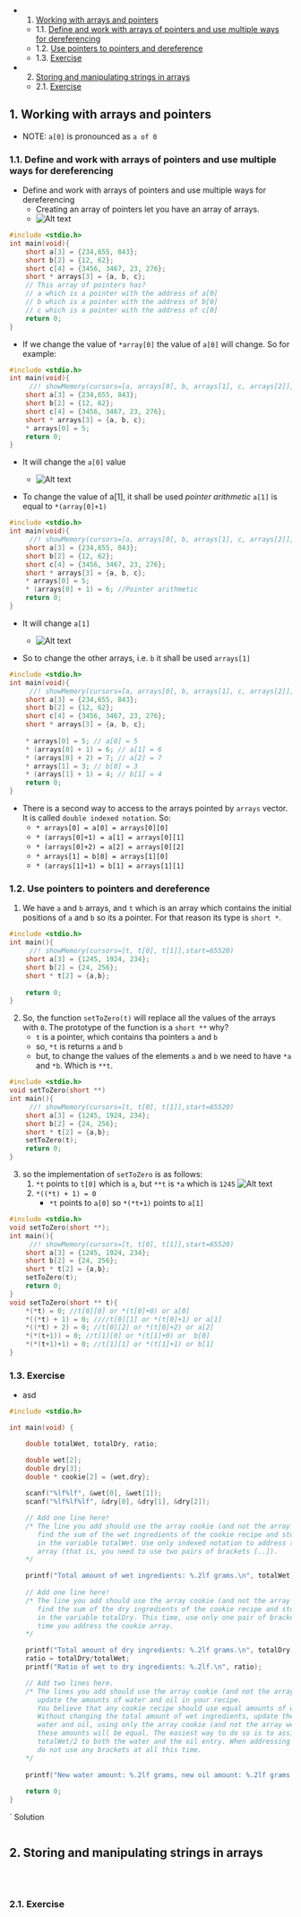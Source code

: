 <!-- vscode-markdown-toc -->
* 1. [Working with arrays and pointers](#Workingwitharraysandpointers)
	* 1.1. [Define and work with arrays of pointers and use multiple ways for dereferencing](#Defineandworkwitharraysofpointersandusemultiplewaysfordereferencing)
	* 1.2. [Use pointers to pointers and dereference](#Usepointerstopointersanddereference)
	* 1.3. [Exercise](#Exercise)
* 2. [Storing and manipulating strings in arrays](#Storingandmanipulatingstringsinarrays)
	* 2.1. [Exercise](#Exercise-1)

<!-- vscode-markdown-toc-config
	numbering=true
	autoSave=true
	/vscode-markdown-toc-config -->
<!-- /vscode-markdown-toc -->

##  1. <a name='Workingwitharraysandpointers'></a>Working with arrays and pointers
- NOTE: `a[0]` is pronounced as `a of 0`

###  1.1. <a name='Defineandworkwitharraysofpointersandusemultiplewaysfordereferencing'></a>Define and work with arrays of pointers and use multiple ways for dereferencing

- Define and work with arrays of pointers and use multiple ways for dereferencing
  - Creating an array of pointers let you have an array of arrays.
  - ![Alt text](image.png)

``` c
#include <stdio.h>
int main(void){
    short a[3] = {234,655, 843};
    short b[2] = {12, 62};
    short c[4] = {3456, 3467, 23, 276};
    short * arrays[3] = {a, b, c};
    // This array of pointers has?
    // a which is a pointer with the address of a[0]
    // b which is a pointer with the address of b[0]
    // c which is a pointer with the address of c[0]
    return 0;
}
```
- If we change the value of `*array[0]` the value of `a[0]` will change. So for example:
``` c
#include <stdio.h>
int main(void){
     //! showMemory(cursors=[a, arrays[0], b, arrays[1], c, arrays[2]], start=65520)
    short a[3] = {234,655, 843};
    short b[2] = {12, 62};
    short c[4] = {3456, 3467, 23, 276};
    short * arrays[3] = {a, b, c};
    * arrays[0] = 5;
    return 0;
}
```
- It will change the `a[0]` value
  - ![Alt text](image-1.png)

- To change the value of a[1], it shall be used *pointer arithmetic* `a[1]` is equal to `*(array[0]+1)`

``` c
#include <stdio.h>
int main(void){
     //! showMemory(cursors=[a, arrays[0], b, arrays[1], c, arrays[2]], start=65520)
    short a[3] = {234,655, 843};
    short b[2] = {12, 62};
    short c[4] = {3456, 3467, 23, 276};
    short * arrays[3] = {a, b, c};
    * arrays[0] = 5;
    * (arrays[0] + 1) = 6; //Pointer arithmetic
    return 0;
}
```
- It will change `a[1]`
  - ![Alt text](image-2.png)

- So to change the other arrays, i.e. `b` it shall be used `arrays[1]`

``` c
#include <stdio.h>
int main(void){
     //! showMemory(cursors=[a, arrays[0], b, arrays[1], c, arrays[2]], start=65520)
    short a[3] = {234,655, 843};
    short b[2] = {12, 62};
    short c[4] = {3456, 3467, 23, 276};
    short * arrays[3] = {a, b, c};
 
    * arrays[0] = 5; // a[0] = 5
    * (arrays[0] + 1) = 6; // a[1] = 6
    * (arrays[0] + 2) = 7; // a[2] = 7
    * arrays[1] = 3; // b[0] = 3
    * (arrays[1] + 1) = 4; // b[1] = 4
    return 0;
}
```
- There is a second way to access to the arrays pointed by `arrays` vector. It is called `double indexed notation`. So: 
  - `* arrays[0] = a[0] = arrays[0][0]`
  - `* (arrays[0]+1) = a[1] = arrays[0][1]`
  - `* (arrays[0]+2) = a[2] = arrays[0][2]`  
  - `* arrays[1] = b[0] = arrays[1][0]`
  - `* (arrays[1]+1) = b[1] = arrays[1][1]`

###  1.2. <a name='Usepointerstopointersanddereference'></a>Use pointers to pointers and dereference 
1. We have `a` and `b` arrays, and `t` which is an array which contains the initial positions of `a` and `b` so its a pointer. For that reason its type is `short *`.
``` c
#include <stdio.h>
int main(){
     //! showMemory(cursors=[t, t[0], t[1]],start=65520)
    short a[3] = {1245, 1924, 234};
    short b[2] = {24, 256};
    short * t[2] = {a,b};
    
    return 0;
}
```
2. So, the function `setToZero(t)` will replace all the values of the arrays with `0`. The prototype of the function is a `short **` why?
   - `t` is a pointer, which contains tha pointers `a` and `b`
   - so, `*t` is returns `a` and `b`
   - but, to change the values of the elements `a` and `b` we need to have `*a` and `*b`. Which is `**t`.
       
``` c
#include <stdio.h>
void setToZero(short **)
int main(){
     //! showMemory(cursors=[t, t[0], t[1]],start=65520)
    short a[3] = {1245, 1924, 234};
    short b[2] = {24, 256};
    short * t[2] = {a,b};
    setToZero(t);
    return 0;
}
```
3. so the implementation of `setToZero` is as follows:
   1.  `*t` points to `t[0]` which is `a`, but `**t` is `*a` which is `1245`
   ![Alt text](image-3.png)
   2. `*((*t) + 1) = 0`
      -  `*t` points to `a[0]` so `*(*t+1)` points to `a[1]`


``` c
#include <stdio.h>
void setToZero(short **);
int main(){
     //! showMemory(cursors=[t, t[0], t[1]],start=65520)
    short a[3] = {1245, 1924, 234};
    short b[2] = {24, 256};
    short * t[2] = {a,b};
    setToZero(t);
    return 0;
}
void setToZero(short ** t){
    *(*t) = 0; //t[0][0] or *(t[0]+0) or a[0]
    *((*t) + 1) = 0; ////t[0][1] or *(t[0]+1) or a[1]
    *((*t) + 2) = 0; //t[0][2] or *(t[0]+2) or a[2]
    *(*(t+1)) = 0; //t[1][0] or *(t[1]+0) or  b[0]
    *(*(t+1)+1) = 0; //t[1][1] or *(t[1]+1) or b[1]
}
```
 
###  1.3. <a name='Exercise'></a>Exercise
- asd
``` c
#include <stdio.h>

int main(void) {

    double totalWet, totalDry, ratio;

    double wet[2];
    double dry[3];
    double * cookie[2] = {wet,dry};
    
    scanf("%lf%lf", &wet[0], &wet[1]);
    scanf("%lf%lf%lf", &dry[0], &dry[1], &dry[2]);

    // Add one line here! 
    /* The line you add should use the array cookie (and not the array wet) to 
       find the sum of the wet ingredients of the cookie recipe and store that sum
       in the variable totalWet. Use only indexed notation to address the cookie
       array (that is, you need to use two pairs of brackets [..]). 
    */

    printf("Total amount of wet ingredients: %.2lf grams.\n", totalWet);
    
    // Add one line here! 
    /* The line you add should use the array cookie (and not the array dry) to 
       find the sum of the dry ingredients of the cookie recipe and store that sum
       in the variable totalDry. This time, use only one pair of brackets [..] each 
       time you address the cookie array. 
    */

    printf("Total amount of dry ingredients: %.2lf grams.\n", totalDry);
    ratio = totalDry/totalWet;
    printf("Ratio of wet to dry ingredients: %.2lf.\n", ratio);

    // Add two lines here.
    /* The lines you add should use the array cookie (and not the array wet) to
       update the amounts of water and oil in your recipe. 
       You believe that any cookie recipe should use equal amounts of water and oil.
       Without changing the total amount of wet ingredients, update the values for
       water and oil, using only the array cookie (and not the array wet) so that 
       these amounts will be equal. The easiest way to do so is to assign the value
       totalWet/2 to both the water and the oil entry. When addressing the array cookie,
       do not use any brackets at all this time.
    */
    
    printf("New water amount: %.2lf grams, new oil amount: %.2lf grams.\n", wet[0], wet[1]);
    
    return 0;
}
```

` Solution 

``` c
```

##  2. <a name='Storingandmanipulatingstringsinarrays'></a>Storing and manipulating strings in arrays
``` c
```

``` c
```

``` c
```

###  2.1. <a name='Exercise-1'></a>Exercise
``` c
```